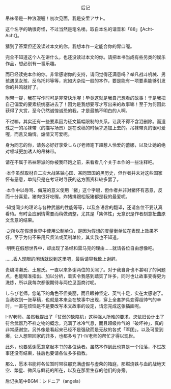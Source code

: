 <p align="center">后记</p>

吊袜带是一种浪漫喔！初次见面，我是安里アサト。

这个名字的确很奇怪，不过当然是笔名喽。取自本名的谐音和「88」【Acht-Acht】。

猜到了答案但还没读过本文的你。我想本作一定能合你的胃口喔。

完全不知道这个人在讲什么，也还没读过本文的你。请把本书当成有些另类的娱乐作品，想必别有一番乐趣。

而已经读完本作的你。非常感谢你的支持，请问觉得还满意吗？举凡战斗机械、男孩遇见女孩、反乌托邦等等，宛如大杂烩一般的本作，要是能有一项要素能够引发你的共鸣就好了。

附带一提，我在写作时可是非常快乐喔！毕竟这就是我自己想看的故事！于是我把自己偏爱的要素统统塞进去了！因为是我想要写才写出来的故事嘛！至于为何因此获得了大赏，至今仍然诚惶诚恐的我，才是最搞不明白的人啊。

不过嘛，其实还有一些要素因为征文篇幅限制的关系，让我不得不含泪删除。而遗珠之一的吊袜带（的描写场景）是在改稿的时候才追加上去的。吊袜带真的很可爱喔，而且又煽情。煽情又可爱呢。

身为同志的你，请务必好好享受しらび老师笔下超惹人怜爱的蕾娜，以及让她的绝对领域更加诱人的吊袜带。

请在不属于吊袜带派的你被我吓跑之前，来看看几个关于本作的一些注释吧。

·本作虽然取材自二次大战某轴心国、某同盟国的黑历史，但作者并未对这些国家怀有恶意，单纯只是在考证时寻获的这方面资料较多罢了。

·本作中以辱骂、侮蔑的意义使用「猪」这个字眼，但作者并非对猪怀有恶意，反而十分喜爱。猪肉很好吃喔。炸猪排跟松阪猪都是我的最爱呢。

·知觉同步的理论与各种武器的性能等等，以及各语言的翻译，还请各位不要认真看待。有时会应剧情需要而稍做调整，尤其是「集体性」无意识是作者刻意扭曲原文含意的结果。

·之所以在假想世界中使用公制单位，是因为假想的度量衡单位在表现上效果不好。至于为何不采用尺贯法或英制单位，其实我也不知道。

·明明在假想世界中，却出现了圣经和雷马克的理由……就请各位自由想像吧。

……丢人现眼的闲话就说到这里吧，最后请容我致上谢辞。

责编清濑氏、土屋氏。一直以来多谢两位的关照了。对于我自身也不甚明了的问题点，也能精准指出、加以分析，着实令我感到踏实了许多，同时也让故事变得更为洗炼，所以我每次都很期待与两位见面商讨呢。

しらび老师。您笔下的角色不但美丽，而且眼神坚定、英气十足，实在太感谢了。当我收到一张草稿，也就是本来会在故事中出现，穿上全套护具变得超帅气的辛时，一直在烦恼是不是要改写本文故事的设定，请您完成这张插画呢。

I-IV老师。虽然我提出了「贫弱的缺陷机」这种强人所难的要求，您依旧设计出了符合武器乃不祥之物的概念，充满了冰冷气息，而且超级帅气的「破坏神」，真的非常感谢您。另外像是看起来已经不是强敌而是无敌的各式「军团」，以及可爱到爆，让人想带回家的菲多，也都多亏了I-IV老师的帮忙才得以现世。

此外，也要感谢愿意拿起本书的各位读者。虽然本作到此也算是一个段落，不过故事还没有结束，往后也要请各位多多指教。

那么，愿本书能将各位暂时带往那充满虚假与虚荣的箱庭，那燃烧铁与血的战地天空、繁星、微风与鲜花的所在，以及在那里生存的他们的身旁。

后记执笔中BGM：シドニア（angela）

